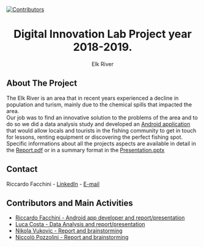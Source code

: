 <!--
*** Many thanks for README template to Othneil Drew: https://github.com/othneildrew
*** Taken from: https://github.com/othneildrew/Best-README-Template
-->

<!-- PROJECT SHIELDS -->
<!--
*** I'm using markdown "reference style" links for readability.
*** Reference links are enclosed in brackets [ ] instead of parentheses ( ).
*** See the bottom of this document for the declaration of the reference variables
*** for contributors-url, forks-url, etc. This is an optional, concise syntax you may use.
*** https://www.markdownguide.org/basic-syntax/#reference-style-links
-->
[![Contributors][contributors-shield]][contributors-url]

<!-- PROJECT LOGO -->

  <h1 align="center">Digital Innovation Lab Project year 2018-2019.</h1>

  <p align="center">
    Elk River
    <br />
  </p>
</p>

<!-- ABOUT THE PROJECT -->
## About The Project

The Elk River is an area that in recent years experienced a decline in population and turism, mainly due to the chemical spills that impacted the area.<br/>
Our job was to find an innovative solution to the problems of the area and to do so we did a data analysis study and developed an [Android application](https://github.com/Riccardo95Facchini/Elk_River_DIL_2019) that would allow locals and tourists in the fishing community to get in touch for lessons, renting equipment or discovering the perfect fishing spot.<br/>
Specific informations about all the projects aspects are available in detail in the [Report.pdf](https://github.com/Riccardo95Facchini/DIL-2019/blob/master/Report.pdf) or in a summary format in the [Presentation.pptx](https://github.com/Riccardo95Facchini/DIL-2019/blob/master/Presentation.pptx)

<!-- CONTACT -->
## Contact

Riccardo Facchini - [LinkedIn](https://www.linkedin.com/in/riccardo-facchini-1a8206194/) - [E-mail](riccardo95facchini@gmail.com)


<!-- CONTRIBUTORS -->
## Contributors and Main Activities

* <a href="https://github.com/Riccardo95Facchini">Riccardo Facchini - Android app developer and report/presentation</a>
* <a href="https://github.com/lcphy">Luca Costa - Data Analysis and report/presentation</a>
* <a href="https://github.com/nikolavukovic">Nikola Vukovic - Report and brainstorming</a>  
* <a href="https://github.com/nicopozzo">Niccolò Pozzolini - Report and brainstorming</a>

<!-- MARKDOWN LINKS & IMAGES -->
<!-- https://www.markdownguide.org/basic-syntax/#reference-style-links -->
[contributors-shield]: https://img.shields.io/github/contributors/Riccardo95Facchini/DIL-2019
[contributors-url]: https://github.com/Riccardo95Facchini/BobTheChameleon/graphs/contributors
